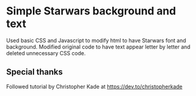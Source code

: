 # Simple Starwars background and text

Used basic CSS and Javascript to modify html to have Starwars font and background. Modified original code to have text appear letter by letter and deleted unnecessary CSS code. 

## Special thanks
Followed tutorial by Christopher Kade at https://dev.to/christopherkade
